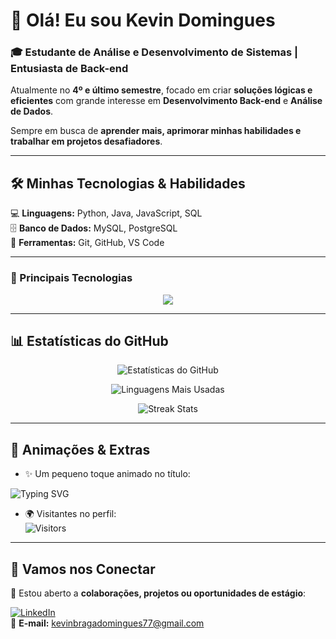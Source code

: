 # 👋 Olá! Eu sou Kevin Domingues

### 🎓 Estudante de Análise e Desenvolvimento de Sistemas | Entusiasta de Back-end

Atualmente no **4º e último semestre**, focado em criar **soluções lógicas e eficientes** com grande interesse em **Desenvolvimento Back-end** e **Análise de Dados**.  

Sempre em busca de **aprender mais, aprimorar minhas habilidades e trabalhar em projetos desafiadores**.  

---

## 🛠️ Minhas Tecnologias & Habilidades

💻 **Linguagens:** Python, Java, JavaScript, SQL  
🗄️ **Banco de Dados:** MySQL, PostgreSQL  
🔧 **Ferramentas:** Git, GitHub, VS Code  

---

### 🌟 Principais Tecnologias

<p align="center">
  <img src="https://skillicons.dev/icons?i=python,java,javascript,mysql,postgres,git,github,vscode&perline=5" />
</p>

---

## 📊 Estatísticas do GitHub

<p align="center">
  <img src="https://github-readme-stats.vercel.app/api?username=kevincalantone&show_icons=true&theme=tokyonight" alt="Estatísticas do GitHub"/>
</p>

<p align="center">
  <img src="https://github-readme-stats.vercel.app/api/top-langs/?username=kevincalantone&layout=compact&theme=tokyonight" alt="Linguagens Mais Usadas"/>
</p>

<p align="center">
  <img src="https://github-readme-streak-stats.herokuapp.com?user=kevincalantone&theme=tokyonight" alt="Streak Stats"/>
</p>

---

## 🚀 Animações & Extras

- ✨ Um pequeno toque animado no título:

![Typing SVG](https://readme-typing-svg.herokuapp.com/?lines=Back-end+Developer;Apaixonado+por+Tecnologia;Sempre+Aprendendo&center=true&width=500&height=45)

- 🌍 Visitantes no perfil:  
![Visitors](https://komarev.com/ghpvc/?username=kevincalantone&color=blueviolet&style=for-the-badge)

---

## 🤝 Vamos nos Conectar

🔗 Estou aberto a **colaborações, projetos ou oportunidades de estágio**:

[![LinkedIn](https://img.shields.io/badge/LinkedIn-0077B5?style=for-the-badge&logo=linkedin&logoColor=white)](https://www.linkedin.com/in/kevin-calantone/)  
📧 **E-mail:** kevinbragadomingues77@gmail.com
